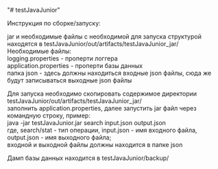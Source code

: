 "# testJavaJunior"

Инструкция по сборке/запуску:

jar и необходимые файлы с необходимой для запуска структурой находятся в testJavaJunior/out/artifacts/testJavaJunior_jar/  
Необходимые файлы:  
logging.properties - проперти логгера   
application.properties - проперти базы данных  
папка json - здесь должны находиться входные json файлы, сюда же будут записываться выходные json файлы

Для запуска необходимо скопировать содержимое директории testJavaJunior/out/artifacts/testJavaJunior_jar/  
заполнить application.properties, далее запустить jar файл через командную строку, пример:   
java -jar testJavaJunior.jar search input.json output.json    
где, search/stat - тип операции, input.json - имя входного файла, output.json - имя выходного файла;  
входной и выходной файлы должны находится в папке json
  
  
Дамп базы данных находится в testJavaJunior/backup/

